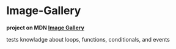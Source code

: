 # Image-Gallery

**project on MDN [Image Gallery](https://developer.mozilla.org/en-US/docs/Learn/JavaScript/Building_blocks/Image_gallery)**

tests knowladge about loops, functions, conditionals, and events
